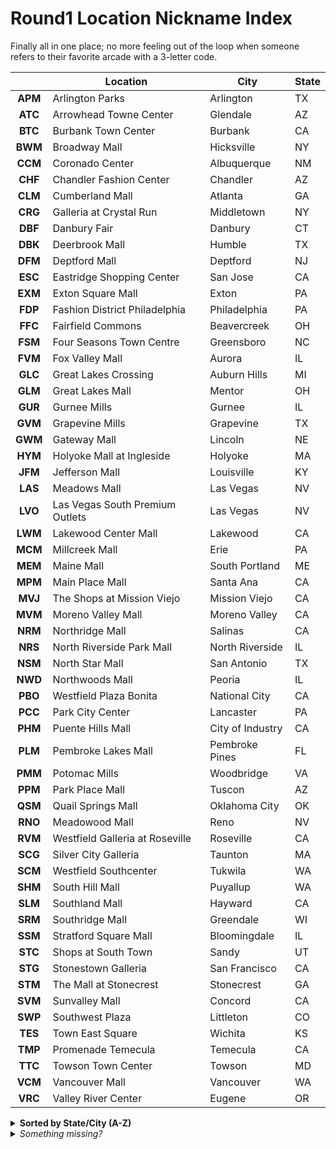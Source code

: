 # Round1 Location Nickname Index

Finally all in one place; no more feeling out of the loop when someone refers to their favorite arcade with a 3-letter code.

| |Location|City|State|
|:---:|--------|----|-----|
|**APM**|Arlington Parks|Arlington|TX|
|**ATC**|Arrowhead Towne Center|Glendale|AZ|
|**BTC**|Burbank Town Center|Burbank|CA|
|**BWM**|Broadway Mall|Hicksville|NY|
|**CCM**|Coronado Center|Albuquerque|NM|
|**CHF**|Chandler Fashion Center|Chandler|AZ|
|**CLM**|Cumberland Mall|Atlanta|GA|
|**CRG**|Galleria at Crystal Run|Middletown|NY|
|**DBF**|Danbury Fair|Danbury|CT|
|**DBK**|Deerbrook Mall|Humble|TX|
|**DFM**|Deptford Mall|Deptford|NJ|
|**ESC**|Eastridge Shopping Center|San Jose|CA|
|**EXM**|Exton Square Mall|Exton|PA|
|**FDP**|Fashion District Philadelphia|Philadelphia|PA|
|**FFC**|Fairfield Commons|Beavercreek|OH|
|**FSM**|Four Seasons Town Centre|Greensboro|NC|
|**FVM**|Fox Valley Mall|Aurora|IL|
|**GLC**|Great Lakes Crossing|Auburn Hills|MI|
|**GLM**|Great Lakes Mall|Mentor|OH|
|**GUR**|Gurnee Mills|Gurnee|IL|
|**GVM**|Grapevine Mills|Grapevine|TX|
|**GWM**|Gateway Mall|Lincoln|NE|
|**HYM**|Holyoke Mall at Ingleside|Holyoke|MA|
|**JFM**|Jefferson Mall|Louisville|KY|
|**LAS**|Meadows Mall|Las Vegas|NV|
|**LVO**|Las Vegas South Premium Outlets|Las Vegas|NV|
|**LWM**|Lakewood Center Mall|Lakewood|CA|
|**MCM**|Millcreek Mall|Erie|PA|
|**MEM**|Maine Mall|South Portland|ME|
|**MPM**|Main Place Mall|Santa Ana|CA|
|**MVJ**|The Shops at Mission Viejo|Mission Viejo|CA|
|**MVM**|Moreno Valley Mall|Moreno Valley|CA|
|**NRM**|Northridge Mall|Salinas|CA|
|**NRS**|North Riverside Park Mall|North Riverside|IL|
|**NSM**|North Star Mall|San Antonio|TX|
|**NWD**|Northwoods Mall|Peoria|IL|
|**PBO**|Westfield Plaza Bonita|National City|CA|
|**PCC**|Park City Center|Lancaster|PA|
|**PHM**|Puente Hills Mall|City of Industry|CA|
|**PLM**|Pembroke Lakes Mall|Pembroke Pines|FL|
|**PMM**|Potomac Mills|Woodbridge|VA|
|**PPM**|Park Place Mall|Tuscon|AZ|
|**QSM**|Quail Springs Mall|Oklahoma City|OK|
|**RNO**|Meadowood Mall|Reno|NV|
|**RVM**|Westfield Galleria at Roseville|Roseville|CA|
|**SCG**|Silver City Galleria|Taunton|MA|
|**SCM**|Westfield Southcenter|Tukwila|WA|
|**SHM**|South Hill Mall|Puyallup|WA|
|**SLM**|Southland Mall|Hayward|CA|
|**SRM**|Southridge Mall|Greendale|WI|
|**SSM**|Stratford Square Mall|Bloomingdale|IL|
|**STC**|Shops at South Town|Sandy|UT|
|**STG**|Stonestown Galleria|San Francisco|CA|
|**STM**|The Mall at Stonecrest|Stonecrest|GA|
|**SVM**|Sunvalley Mall|Concord|CA|
|**SWP**|Southwest Plaza|Littleton|CO|
|**TES**|Town East Square|Wichita|KS|
|**TMP**|Promenade Temecula|Temecula|CA|
|**TTC**|Towson Town Center|Towson|MD|
|**VCM**|Vancouver Mall|Vancouver|WA|
|**VRC**|Valley River Center|Eugene|OR|

<details><summary><b>Sorted by State/City (A-Z)</b></summary>

| |Location|City|State|
|:---:|--------|----|-----|
|**CHF**|Chandler Fashion Center|Chandler|AZ|
|**ATC**|Arrowhead Towne Center|Glendale|AZ|
|**PPM**|Park Place Mall|Tuscon|AZ|
|**BTC**|Burbank Town Center|Burbank|CA|
|**PHM**|Puente Hills Mall|City of Industry|CA|
|**SVM**|Sunvalley Mall|Concord|CA|
|**SLM**|Southland Mall|Hayward|CA|
|**LWM**|Lakewood Center Mall|Lakewood|CA|
|**MVJ**|The Shops at Mission Viejo|Mission Viejo|CA|
|**MVM**|Moreno Valley Mall|Moreno Valley|CA|
|**PBO**|Westfield Plaza Bonita|National City|CA|
|**RVM**|Westfield Galleria at Roseville|Roseville|CA|
|**NRM**|Northridge Mall|Salinas|CA|
|**STG**|Stonestown Galleria|San Francisco|CA|
|**ESC**|Eastridge Shopping Center|San Jose|CA|
|**MPM**|Main Place Mall|Santa Ana|CA|
|**TMP**|Promenade Temecula|Temecula|CA|
|**SWP**|Southwest Plaza|Littleton|CO|
|**DBF**|Danbury Fair|Danbury|CT|
|**PLM**|Pembroke Lakes Mall|Pembroke Pines|FL|
|**CLM**|Cumberland Mall|Atlanta|GA|
|**STM**|The Mall at Stonecrest|Stonecrest|GA|
|**FVM**|Fox Valley Mall|Aurora|IL|
|**SSM**|Stratford Square Mall|Bloomingdale|IL|
|**GUR**|Gurnee Mills|Gurnee|IL|
|**NRS**|North Riverside Park Mall|North Riverside|IL|
|**NWD**|Northwoods Mall|Peoria|IL|
|**TES**|Town East Square|Wichita|KS|
|**JFM**|Jefferson Mall|Louisville|KY|
|**HYM**|Holyoke Mall at Ingleside|Holyoke|MA|
|**SCG**|Silver City Galleria|Taunton|MA|
|**TTC**|Towson Town Center|Towson|MD|
|**MEM**|Maine Mall|South Portland|ME|
|**GLC**|Great Lakes Crossing|Auburn Hills|MI|
|**FSM**|Four Seasons Town Centre|Greensboro|NC|
|**GWM**|Gateway Mall|Lincoln|NE|
|**DFM**|Deptford Mall|Deptford|NJ|
|**CCM**|Coronado Center|Albuquerque|NM|
|**LAS**|Meadows Mall|Las Vegas|NV|
|**LVO**|Las Vegas South Premium Outlets|Las Vegas|NV|
|**RNO**|Meadowood Mall|Reno|NV|
|**BWM**|Broadway Mall|Hicksville|NY|
|**CRG**|Galleria at Crystal Run|Middletown|NY|
|**FFC**|Fairfield Commons|Beavercreek|OH|
|**GLM**|Great Lakes Mall|Mentor|OH|
|**QSM**|Quail Springs Mall|Oklahoma City|OK|
|**VRC**|Valley River Center|Eugene|OR|
|**MCM**|Millcreek Mall|Erie|PA|
|**EXM**|Exton Square Mall|Exton|PA|
|**PCC**|Park City Center|Lancaster|PA|
|**FDP**|Fashion District Philadelphia|Philadelphia|PA|
|**APM**|Arlington Parks|Arlington|TX|
|**GVM**|Grapevine Mills|Grapevine|TX|
|**DBK**|Deerbrook Mall|Humble|TX|
|**NSM**|North Star Mall|San Antonio|TX|
|**STC**|Shops at South Town|Sandy|UT|
|**PMM**|Potomac Mills|Woodbridge|VA|
|**SHM**|South Hill Mall|Puyallup|WA|
|**SCM**|Westfield Southcenter|Tukwila|WA|
|**VCM**|Vancouver Mall|Vancouver|WA|
|**SRM**|Southridge Mall|Greendale|WI|
</details>
<details><summary><i>Something missing?</i></summary>

The list was derived from [the official Round1 website](https://www.round1usa.com/locations/). If a shop code is appended to the reservation page URL, e.g. `https://partytime.round1usa.com/reservation/index/GLC`, the name of the associated shop will be shown on the page.

This trick does not appear to work for every shop; it will not show a result for upcoming locations, or any place that does not book reservations using this form.

*If you know another one and wish to see this list updated, open a github issue, pull request, or message me if you are so inclined.*
</details>
